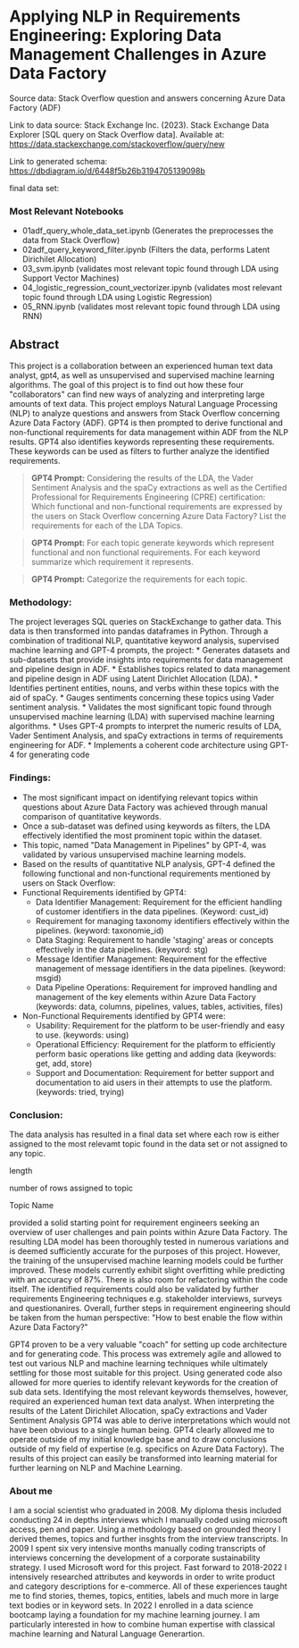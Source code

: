 # Applying NLP in Requirements Engineering: Exploring Data Management Challenges in Azure Data Factory

Source data: Stack Overflow question and answers concerning Azure Data Factory (ADF)

Link to data source: 
Stack Exchange Inc. (2023). Stack Exchange Data Explorer [SQL query on Stack Overflow data]. Available at: https://data.stackexchange.com/stackoverflow/query/new

Link to generated schema: https://dbdiagram.io/d/6448f5b26b3194705139098b

final data set: 

### Most Relevant Notebooks
* 01adf_query_whole_data_set.ipynb (Generates the preprocesses the data from Stack Overflow)
* 02adf_query_keyword_filter.ipynb (Filters the data, performs Latent Dirichilet Allocation)
* 03_svm.ipynb (validates most relevant topic found through LDA using Support Vector Machines)
* 04_logistic_regression_count_vectorizer.ipynb (validates most relevant topic found through LDA using Logistic Regression)
* 05_RNN.ipynb (validates most relevant topic found through LDA using RNN)

## Abstract
This project is a collaboration between an experienced human text data analyst, gpt4, as well as unsupervised and supervised machine learning algorithms. The goal of this project is to find out how these four "collaborators" can find new ways of analyzing and interpreting large amounts of text data. This project employs Natural Language Processing (NLP) to analyze questions and answers from Stack Overflow concerning Azure Data Factory (ADF). GPT4 is then prompted to derive functional and non-functional requirements for data management within ADF from the NLP results. GPT4 also identifies keywords representing these requirements. These keywords can be used as filters to further analyze the identified requirements.  

> **GPT4 Prompt:** Considering the results of the LDA, the Vader Sentiment Analysis and the spaCy extractions as well as the Certified Professional for Requirements Engineering (CPRE) certification: Which functional and non-functional requirements are expressed by the users on Stack Overflow concerning Azure Data Factory? List the requirements for each of the LDA Topics.

> **GPT4 Prompt:** For each topic generate keywords which represent functional and non functional requirements. For each keyword summarize which requirement it represents.

> **GPT4 Prompt:** Categorize the requirements for each topic.

### Methodology: 
The project leverages SQL queries on StackExchange to gather data. This data is then transformed into pandas dataframes in Python. Through a combination of traditional NLP, quantitative keyword analysis, supervised machine learning and GPT-4 prompts, the project:
    * Generates datasets and sub-datasets that provide insights into requirements for data management and pipeline design in ADF.
    * Establishes topics related to data management and pipeline design in ADF using Latent Dirichlet Allocation (LDA).
    * Identifies pertinent entities, nouns, and verbs within these topics with the aid of spaCy.
    * Gauges sentiments concerning these topics using Vader sentiment analysis.
    * Validates the most significant topic found through unsupervised machine learning (LDA) with supervised machine learning algorithms.
    * Uses GPT-4 prompts to interpret the numeric results of LDA, Vader Sentiment Analysis, and spaCy extractions in terms of requirements engineering for ADF.
    * Implements a coherent code architecture using GPT-4 for generating code 

### Findings:
* The most significant impact on identifying relevant topics within questions about Azure Data Factory was achieved through manual comparison of quantitative keywords.
* Once a sub-dataset was defined using keywords as filters, the LDA effectively identified the most prominent topic within the dataset.
* This topic, named "Data Management in Pipelines" by GPT-4, was validated by various unsupervised machine learning models.
* Based on the results of quantitative NLP analysis, GPT-4 defined the following functional and non-functional requirements mentioned by users on Stack Overflow:
* Functional Requirements identified by GPT4: 
    * Data Identifier Management: Requirement for the efficient handling of customer identifiers in the data pipelines. (Keyword: cust_id)
    * Requirement for managing taxonomy identifiers effectively within the pipelines. (keyword: taxonomie_id)
    * Data Staging: Requirement to handle 'staging' areas or concepts effectively in the data pipelines. (keyword: stg)
    * Message Identifier Management: Requirement for the effective management of message identifiers in the data pipelines. (keyword: msgid)
    * Data Pipeline Operations: Requirement for improved handling and management of the key elements within Azure Data Factory (keywords: data, columns, pipelines, values, tables, activities, files)
* Non-Functional Requirements identified by GPT4 were: 
    * Usability: Requirement for the platform to be user-friendly and easy to use. (keywords: using)
    * Operational Efficiency: Requirement for the platform to efficiently perform basic operations like getting and adding data (keywords: get, add, store)
    * Support and Documentation: Requirement for better support and documentation to aid users in their attempts to use the platform. (keywords: tried, trying)

### Conclusion: 
The data analysis has resulted in a final data set where each row is either assigned to the most relevamt topic found in the data set or not assigned to any topic. 

length

number of rows assigned to topic

Topic Name


provided a solid starting point for requirement engineers seeking an overview of user challenges and pain points within Azure Data Factory. The resulting LDA model has been thoroughly tested in numerous variations and is deemed sufficiently accurate for the purposes of this project. However, the training of the unsupervised machine learning models could be further improved. These models currently exhibit slight overfitting while predicting with an accuracy of 87%. There is also room for refactoring within the code itself. The identified requirements could also be validated by further requirements Engineering techniques e.g. stakeholder interviews, surveys and questionanires. Overall, further steps in requirement engineering should be taken from the human perspective: "How to best enable the flow within Azure Data Factory?"   

GPT4 proven to be a very valuable "coach" for setting up code architecture and for generating code. This process was extremely agile and allowed to test out various NLP and machine learning techniques while ultimately  settling for those most suitable for this project. Using generated code also allowed for more queries to identify relevant keywords for the creation of sub data sets. Identifying the most relevant keywords themselves, however, required an experienced human text data analyst. When interpreting the results of the Latent Dirichilet Allocation, spaCy extractions and Vader Sentiment Analysis GPT4 was able to derive interpretations which would not have been obvious to a single human being. GPT4 clearly allowed me to operate outside of my initial knowledge base and to draw conclusions outside of my field of expertise (e.g. specifics on Azure Data Factory). The results of this project can easily be transformed into learning material for further learning on NLP and Machine Learning.

### About me

I am a social scientist who graduated in 2008. My diploma thesis included conducting 24 in depths interviews which I manually coded using microsoft access, pen and paper. Using a methodology based on grounded theory I derived themes, topics and further insghts from the interview transcripts. In 2009 I spent six very intensive months manually coding transcripts of interviews concerning the development of a corporate sustainability strategy. I used Microsoft word for this project. Fast forward to 2018-2022 I intensively researched attributes and keywords in order to write product and category descriptions for e-commerce. All of these experiences taught me to find stories, themes, topics, entities, labels and much more in large text bodies or in keyword sets. In 2022 I enrolled in a data science bootcamp laying a foundation for my machine learning journey. I am particularly interested in how to combine human expertise with classical machine learning and Natural Language Generartion.

